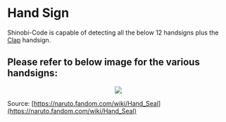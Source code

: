# Hand Sign

Shinobi-Code is capable of detecting all the below 12 handsigns plus the [Clap](https://naruto.fandom.com/wiki/Hand_Seal#Clap_Hands) handsign.

## Please refer to below image for the various handsigns:

<div align="center">
  <img src="/HandSign.jpg" />
</div>

Source: [https://naruto.fandom.com/wiki/Hand_Seal](https://naruto.fandom.com/wiki/Hand_Seal)

